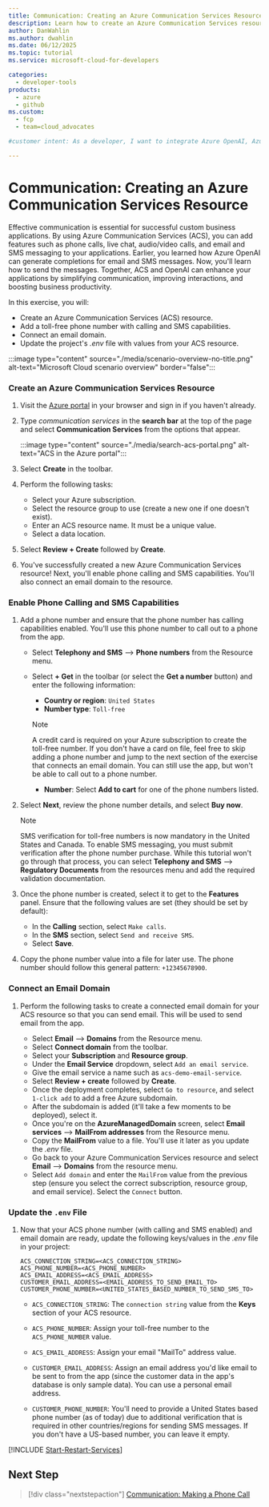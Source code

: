 ```yaml
---
title: Communication: Creating an Azure Communication Services Resource
description: Learn how to create an Azure Communication Services resource, acquire a phone number, set up email capabilities, and configure your application to enable communication features.
author: DanWahlin
ms.author: dwahlin
ms.date: 06/12/2025
ms.topic: tutorial
ms.service: microsoft-cloud-for-developers

categories:
  - developer-tools
products:
  - azure
  - github
ms.custom:
  - fcp
  - team=cloud_advocates

#customer intent: As a developer, I want to integrate Azure OpenAI, Azure Communication Services, and Microsoft Graph/Microsoft Graph Toolkit into a Line of Business application.

---
```


<!-- markdownlint-disable MD041 -->

# Communication: Creating an Azure Communication Services Resource

Effective communication is essential for successful custom business applications. By using Azure Communication Services (ACS), you can add features such as phone calls, live chat, audio/video calls, and email and SMS messaging to your applications. Earlier, you learned how Azure OpenAI can generate completions for email and SMS messages. Now, you'll learn how to send the messages. Together, ACS and OpenAI can enhance your applications by simplifying communication, improving interactions, and boosting business productivity.

In this exercise, you will:

 - Create an Azure Communication Services (ACS) resource.
 - Add a toll-free phone number with calling and SMS capabilities.
 - Connect an email domain.
 - Update the project's *.env* file with values from your ACS resource.

:::image type="content" source="./media/scenario-overview-no-title.png" alt-text="Microsoft Cloud scenario overview" border="false":::

### Create an Azure Communication Services Resource

1. Visit the [Azure portal](https://portal.azure.com) in your browser and sign in if you haven't already.

1. Type *communication services* in the **search bar** at the top of the page and select **Communication Services** from the options that appear.

    :::image type="content" source="./media/search-acs-portal.png" alt-text="ACS in the Azure portal":::

1. Select **Create** in the toolbar.

1. Perform the following tasks:
    - Select your Azure subscription.
    - Select the resource group to use (create a new one if one doesn't exist).
    - Enter an ACS resource name. It must be a unique value.
    - Select a data location.

1. Select **Review + Create** followed by **Create**.

1. You've successfully created a new Azure Communication Services resource! Next, you'll  enable phone calling and SMS capabilities. You'll also connect an email domain to the resource.

### Enable Phone Calling and SMS Capabilities

1. Add a phone number and ensure that the phone number has calling capabilities enabled. You'll use this phone number to call out to a phone from the app. 

    - Select **Telephony and SMS** --> **Phone numbers** from the Resource menu.
    - Select **+ Get** in the toolbar (or select the **Get a number** button) and enter the following information:
        - **Country or region**: `United States`
        - **Number type**: `Toll-free`

        > [!NOTE]
        > A credit card is required on your Azure subscription to create the toll-free number. If you don't have a card on file, feel free to skip adding a phone number and jump to the next section of the exercise that connects an email domain. You can still use the app, but won't be able to call out to a phone number.

        - **Number**: Select **Add to cart** for one of the phone numbers listed.

1. Select **Next**, review the phone number details, and select **Buy now**.

    > [!NOTE]
    > SMS verification for toll-free numbers is now mandatory in the United States and Canada. To enable SMS messaging, you must submit verification after the phone number purchase. While this tutorial won't go through that process, you can select **Telephony and SMS** --> **Regulatory Documents** from the resources menu and add the required validation documentation.

1. Once the phone number is created, select it to get to the **Features** panel.  Ensure that the following values are set (they should be set by default):

    - In the **Calling** section, select `Make calls`.
    - In the **SMS** section, select `Send and receive SMS`.
    - Select **Save**.

1. Copy the phone number value into a file for later use. The phone number should follow this general pattern: `+12345678900`.

### Connect an Email Domain

1. Perform the following tasks to create a connected email domain for your ACS resource so that you can send email. This will be used to send email from the app.

    - Select **Email** --> **Domains** from the Resource menu.
    - Select **Connect domain** from the toolbar.
    - Select your **Subscription** and **Resource group**. 
    - Under the **Email Service** dropdown, select `Add an email service`.
    - Give the email service a name such as `acs-demo-email-service`.
    - Select **Review + create** followed by **Create**.
    - Once the deployment completes, select `Go to resource`, and select `1-click add` to add a free Azure subdomain.
    - After the subdomain is added (it'll take a few moments to be deployed), select it.
    - Once you're on the **AzureManagedDomain** screen, select **Email services** --> **MailFrom addresses** from the Resource menu. 
    - Copy the **MailFrom** value to a file. You'll use it later as you update the *.env* file.
    - Go back to your Azure Communication Services resource and select **Email** --> **Domains** from the resource menu.
    - Select `Add domain` and enter the `MailFrom` value from the previous step (ensure you select the correct subscription, resource group, and email service). Select the `Connect` button.

### Update the `.env` File

1. Now that your ACS phone number (with calling and SMS enabled) and email domain are ready, update the following keys/values in the *.env* file in your project:

    ```
    ACS_CONNECTION_STRING=<ACS_CONNECTION_STRING>
    ACS_PHONE_NUMBER=<ACS_PHONE_NUMBER>
    ACS_EMAIL_ADDRESS=<ACS_EMAIL_ADDRESS>
    CUSTOMER_EMAIL_ADDRESS=<EMAIL_ADDRESS_TO_SEND_EMAIL_TO>
    CUSTOMER_PHONE_NUMBER=<UNITED_STATES_BASED_NUMBER_TO_SEND_SMS_TO>
    ```

    - `ACS_CONNECTION_STRING`: The `connection string` value from the **Keys** section of your ACS resource.

    - `ACS_PHONE_NUMBER`: Assign your toll-free number to the `ACS_PHONE_NUMBER` value.

    - `ACS_EMAIL_ADDRESS`: Assign your email "MailTo" address value.

    - `CUSTOMER_EMAIL_ADDRESS`: Assign an email address you'd like email to be sent to from the app (since the customer data in the app's database is only sample data). You can use a personal email address.

    - `CUSTOMER_PHONE_NUMBER`: You'll need to provide a United States based phone number (as of today) due to additional verification that is required in other countries/regions for sending SMS messages. If you don't have a US-based number, you can leave it empty. 

<a id="start-app-services"></a>
[!INCLUDE [Start-Restart-Services](./includes/start-restart-services.md)]

## Next Step

> [!div class="nextstepaction"]
> [Communication: Making a Phone Call](./07-communication-phone-call.md)

